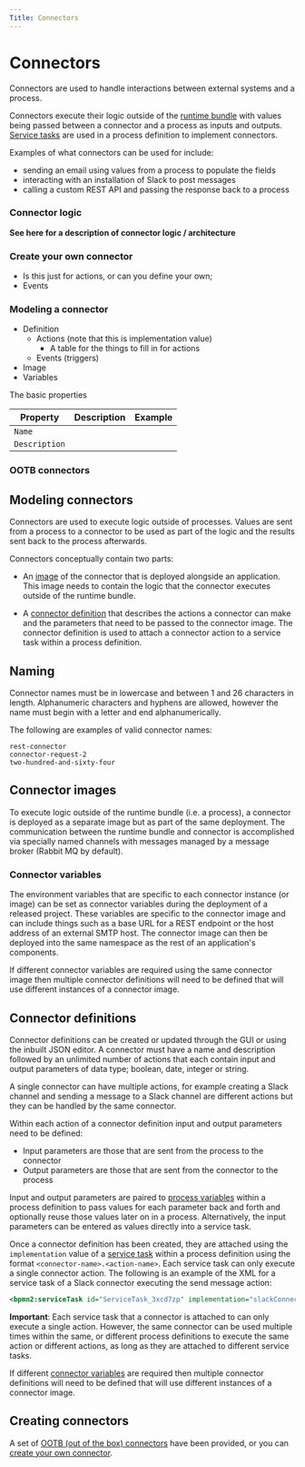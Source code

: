 ```yaml
---
Title: Connectors
---
```


# Connectors
Connectors are used to handle interactions between external systems and a process. 

Connectors execute their logic outside of the [runtime bundle](../../architecture/application.md#runtime-bundle) with values being passed between a connector and a process as inputs and outputs. [Service tasks](../processes/bpmn/service.md) are used in a process definition to implement connectors.

Examples of what connectors can be used for include:

* sending an email using values from a process to populate the fields 
* interacting with an installation of Slack to post messages
* calling a custom REST API and passing the response back to a process 




### Connector logic
**See here for a description of connector logic / architecture**

### Create your own connector

* Is this just for actions, or can you define your own;
* Events

### Modeling a connector 

* Definition
	* Actions (note that this is implementation value) 
		* A table for the things to fill in for actions  
	* Events (triggers) 	
* Image
* Variables 


The basic properties 

| Property | Description | Example | 
| -------- | ----------- | ------- | 
| `Name` | | |
| `Description` | | | 

### OOTB connectors








## Modeling connectors











Connectors are used to execute logic outside of processes. Values are sent from a process to a connector to be used as part of the logic and the results sent back to the process afterwards.



Connectors conceptually contain two parts:

* An [image](#connector-images) of the connector that is deployed alongside an application. This image needs to contain the logic that the connector executes outside of the runtime bundle. 

* A [connector definition](#connector-definitions) that describes the actions a connector can make and the parameters that need to be passed to the connector image. The connector definition is used to attach a connector action to a service task within a process definition. 

## Naming  
Connector names must be in lowercase and between 1 and 26 characters in length. Alphanumeric characters and hyphens are allowed, however the name must begin with a letter and end alphanumerically. 

The following are examples of valid connector names: 

```
rest-connector
connector-request-2
two-hundred-and-sixty-four
```

## Connector images
To execute logic outside of the runtime bundle (i.e. a process), a connector is deployed as a separate image but as part of the same deployment. The communication between the runtime bundle and connector is accomplished via specially named channels with messages managed by a message broker (Rabbit MQ by default). 

### Connector variables
The environment variables that are specific to each connector instance (or image) can be set as connector variables during the deployment of a released project. These variables are specific to the connector image and can include things such as a base URL for a REST endpoint or the host address of an external SMTP host. The connector image can then be deployed into the same namespace as the rest of an application's components. 

If different connector variables are required using the same connector image then multiple connector definitions will need to be defined that will use different instances of a connector image.

## Connector definitions
Connector definitions can be created or updated through the GUI or using the inbuilt JSON editor. A connector must have a name and description followed by an unlimited number of actions that each contain input and output parameters of data type; boolean, date, integer or string. 

A single connector can have multiple actions, for example creating a Slack channel and sending a message to a Slack channel are different actions but they can be handled by the same connector.  

Within each action of a connector definition input and output parameters need to be defined:

*  Input parameters are those that are sent from the process to the connector
*  Output parameters are those that are sent from the connector to the process 

Input and output parameters are paired to [process variables](../../modeling/processes/variables.md) within a process definition to pass values for each parameter back and forth and optionally reuse those values later on in a process. Alternatively, the input parameters can be entered as values directly into a service task. 

Once a connector definition has been created, they are attached using the `implementation` value of a [service task](../../modeling/processes/bpmn/service.md) within a process definition using the format `<connector-name>.<action-name>`. Each service task can only execute a single connector action. The following is an example of the XML for a service task of a Slack connector executing the send message action: 

```xml
<bpmn2:serviceTask id="ServiceTask_3xcd7zp" implementation="slackConnector.SEND_MESSAGE" />
```

**Important**: Each service task that a connector is attached to can only execute a single action. However, the same connector can be used multiple times within the same, or different process definitions to execute the same action or different actions, as long as they are attached to different service tasks. 

If different [connector variables](#connector-variables) are required then multiple connector definitions will need to be defined that will use different instances of a connector image.

## Creating connectors
A set of [OOTB (out of the box) connectors](../connectors/ootb/README.md) have been provided, or you can [create your own connector](../connectors/create.md).
